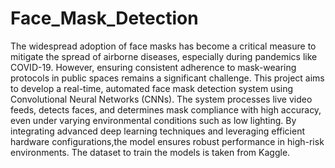 # Face_Mask_Detection

The widespread adoption of face masks has become a critical measure to mitigate the spread of airborne diseases, especially during pandemics like COVID-19. 
However, ensuring consistent adherence to mask-wearing protocols in public spaces remains a significant challenge. 
This project aims to develop a real-time, automated face mask detection system using Convolutional Neural Networks (CNNs). 
The system processes live video feeds, detects faces, and determines mask compliance with high accuracy, even under varying environmental conditions such as low lighting. 
By integrating advanced deep learning techniques and leveraging efficient hardware configurations,the model ensures robust performance in high-risk environments.
The dataset to train the models is taken from Kaggle.
